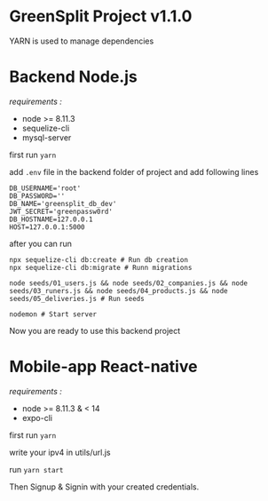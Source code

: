 # GreenSplit Project v1.1.0
YARN is used to manage dependencies
# Backend Node.js
*requirements :*
- node >= 8.11.3
- sequelize-cli
- mysql-server

first run `yarn`

add `.env` file in the backend folder of project and add following lines
```text
DB_USERNAME='root'
DB_PASSWORD=''
DB_NAME='greensplit_db_dev'
JWT_SECRET='greenpassw0rd'
DB_HOSTNAME=127.0.0.1
HOST=127.0.0.1:5000
```
after you can run
```shell
npx sequelize-cli db:create # Run db creation
npx sequelize-cli db:migrate # Runn migrations

node seeds/01_users.js && node seeds/02_companies.js && node seeds/03_runers.js && node seeds/04_products.js && node seeds/05_deliveries.js # Run seeds

nodemon # Start server
```
Now you are ready to use this backend project

# Mobile-app React-native
*requirements :*
- node >= 8.11.3 & < 14
- expo-cli

first run `yarn`

write your ipv4 in utils/url.js

run `yarn start`

Then Signup & Signin with your created credentials.
<!-- you can now use `backend/seeds/01_users.js` credentials -->
